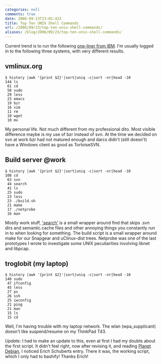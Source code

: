 ```yaml
---
categories: null
comments: true
date: 2006-09-23T23:02:42Z
title: Top Ten UNIX Shell Commands
url: /2006/09/23/top-ten-unix-shell-commands/
aliases: /blog/2006/09/23/top-ten-unix-shell-commands/
---
```


Current trend is to run the following
[one-liner from IBM](http://www-128.ibm.com/developerworks/aix/library/au-productivitytips.html?ca=dgr-lnxw07UNIX-Office-Tips).
I'm usually logged in to the following three systems, with very
different results.


vmlinux.org
-----------

    $ history |awk '{print $2}'|sort|uniq -c|sort -nr|head -10
    144 ls
     61 cd
     58 sudo
     29 less
     23 emacs
     19 bzr
     16 vim
     11 rm
     10 wget
     10 mv

My personal life.  Not much different from my professional dito.  Most
visible difference maybe is my use of bzr instead of svn.  At the time
we decided on svn at work bzr had not matured enough and darcs didn't
(still doesn't) have a Windows client as good as TortoiseSVN.


Build server @work
------------------

    $ history |awk '{print $2}'|sort|uniq -c|sort -nr|head -10
    108 cd
     63 svn
     44 search
     41 ls
     25 sudo
     23 less
     23 ./build.sh
     21 make
     17 ./netprobe
     16 man

Mostly work stuff,
['search'](https://github.com/troglobit/toolbox/blob/master/search) is a
small wrapper around find that skips .svn dirs and semantic.cache files
and other annoying things you constantly run in to when looking for
something.  The build script is a small wrapper around make for our
Snapgear and uClinux-dist trees. Netprobe was one of the last prototypes
I wrote to investigate some UNIX peculiarities involving libnet and
libpcap.


troglobit (my laptop)
---------------------

    $ history |awk '{print $2}'|sort|uniq -c|sort -nr|head -10
    140 sudo
     47 ifconfig
     45 less
     27 ps
     26 ssh
     25 iwconfig
     21 ping
     21 man
     15 ls
     15 cd

Well, I'm having trouble with my laptop network. The wlan
(wpa_supplicant) doesn't like suspend/resume on my ThinkPad T43.

*Update:* I had to make an update to this, even at first I had my doubts
 about the first script. It didn't feel right, now after revising it,
 and reading
 [Planet Debian](https://web.archive.org/web/20090601001529/http://planet.debian.org/),
 I noticed Erich Schuberts entry.  There it was, the working script,
 which I only had to bashify!  Thanks Erich!

